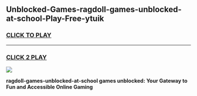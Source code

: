 
## Unblocked-Games-ragdoll-games-unblocked-at-school-Play-Free-ytuik
<h3>
<a href="https://premium76.site?title=ragdoll-games-unblocked-at-school&ref=22A">CLICK TO PLAY</a></h3>
<hr>

<h3>
<a href="https://premium76.site?title=ragdoll-games-unblocked-at-school&ref=22A">CLICK 2 PLAY</a>
  
</h3>

<a href="https://premium76.site?title=ragdoll-games-unblocked-at-school&ref=22A"><img src="https://clearcache.store/games.png"></a>


**ragdoll-games-unblocked-at-school games unblocked: Your Gateway to Fun and Accessible Online Gaming**
